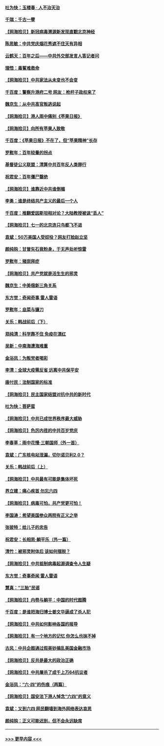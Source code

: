 #### [吐为快：玉楼春 · 人不治天治](../pages/nsc993/n13054028.md?t=06290851) 
#### [千瑞：千古一孽](../pages/nsc993/n13054016.md?t=06290851) 
#### [【网海拾贝】新冠病毒溯源新发现直戳北京神经](../pages/nsc993/n13052425.md?t=06290851) 
#### [陈思敏：中共党庆烟花秀遮不住天有异相](../pages/nsc993/n13052020.md?t=06290851) 
#### [云鹤天：百年之后——中共外交部发言人答记者问](../pages/nsc993/n13051604.md?t=06290851) 
#### [理悟：毒誓难救命](../pages/nsc993/n13051601.md?t=06290851) 
#### [【网海拾贝】中共家法从未变也不会变](../pages/nsc993/n13050366.md?t=06290851) 
#### [千百度：警察升港府二号 网友：枪杆子政权来了](../pages/nsc993/n13050261.md?t=06290851) 
#### [魏京生：从中共高官叛逃说起](../pages/nsc993/n13048997.md?t=06290851) 
#### [【网海拾贝】港人雨中痛别《苹果日报》](../pages/nsc993/n13048941.md?t=06290851) 
#### [【网海拾贝】向所有苹果人致敬](../pages/nsc993/n13046795.md?t=06290851) 
#### [千百度：《苹果日报》不在了，但“苹果精神”长存](../pages/nsc993/n13046703.md?t=06290851) 
#### [罗慰年：百年较量的拐点](../pages/nsc993/n13046542.md?t=06290851) 
#### [基督徒公义联盟：清算中共百年反人类罪行](../pages/nsc993/n13046499.md?t=06290851) 
#### [祝君安：百年僵尸罄绝](../pages/nsc993/n13045595.md?t=06290851) 
#### [【网海拾贝】谁靠近中共谁倒楣](../pages/nsc993/n13044667.md?t=06290851) 
#### [李勇：谁是终结共产主义的最后一个人](../pages/nsc993/n13044397.md?t=06290851) 
#### [千百度：推翻爱因斯坦相对论？大陆教授被讽“丢人”](../pages/nsc993/n13043908.md?t=06290851) 
#### [【网海拾贝】七一的北京连只鸟都飞不进](../pages/nsc993/n13041377.md?t=06290851) 
#### [袁斌：50万美国人受奴役？网友打脸赵立坚](../pages/nsc993/n13041330.md?t=06290851) 
#### [颜纯钩：甘冒矢石竟粉身，于无声处听惊雷](../pages/nsc993/n13041140.md?t=06290851) 
#### [罗慰年：猪崇拜症](../pages/nsc993/n13041071.md?t=06290851) 
#### [【网海拾贝】共产党就是活生生的邪灵](../pages/nsc993/n13036627.md?t=06290851) 
#### [魏京生：中美俄新三角关系](../pages/nsc993/n13035986.md?t=06290851) 
#### [东方觉：奇闻奇事 雷人雷语](../pages/nsc993/n13035878.md?t=06290851) 
#### [罗慰年：韭菜与镰刀](../pages/nsc993/n13034374.md?t=06290851) 
#### [关乐：韩战前后（下）](../pages/nsc993/n13034113.md?t=06290851) 
#### [郑纯清：科学靠不住 免疫在漂红](../pages/nsc993/n13034093.md?t=06290851) 
#### [吴新：中南海遭海难重](../pages/nsc993/n13034084.md?t=06290851) 
#### [金浴凤：为叛党者喝彩](../pages/nsc993/n13034058.md?t=06290851) 
#### [李清：全球大疫需反省 远离中共保平安](../pages/nsc993/n13033784.md?t=06290851) 
#### [唐付民：法制国家的标准](../pages/nsc993/n13032944.md?t=06290851) 
#### [【网海拾贝】民主国家结盟对抗中共的新时代](../pages/nsc993/n13031717.md?t=06290851) 
#### [吐为快：菩萨蛮](../pages/nsc993/n13030033.md?t=06290851) 
#### [【网海拾贝】中共已成世界秩序最大威胁](../pages/nsc993/n13028138.md?t=06290851) 
#### [【网海拾贝】色厉内荏的中共百岁党庆](../pages/nsc993/n13025582.md?t=06290851) 
#### [李春草：雨中花慢‧三朝国师（外一首）](../pages/nsc993/n13025567.md?t=06290851) 
#### [袁斌：广东核电站泄漏，切尔诺贝利2.0？](../pages/nsc993/n13025475.md?t=06290851) 
#### [关乐：韩战前后（上）](../pages/nsc993/n13025387.md?t=06290851) 
#### [【网海拾贝】中共最有可能是集体坏死](../pages/nsc993/n13023101.md?t=06290851) 
#### [界立建：痛心疾首 勿忘六四](../pages/nsc993/n13022339.md?t=06290851) 
#### [【网海拾贝】病毒可怕，共产党更可怕！](../pages/nsc993/n13020728.md?t=06290851) 
#### [李国涛：希望美国参众两院有正义之举](../pages/nsc993/n13020674.md?t=06290851) 
#### [张彼特：给儿子的忠告](../pages/nsc993/n13018934.md?t=06290851) 
#### [祝君安：长相思‧躺平乐（外一篇）](../pages/nsc993/n13018923.md?t=06290851) 
#### [清竹：被邪灵附体后 该如何摆脱？](../pages/nsc993/n13018877.md?t=06290851) 
#### [【网海拾贝】中共抵制病毒起源调查令人生疑](../pages/nsc993/n13017785.md?t=06290851) 
#### [东方觉：奇事奇闻 雷人雷语](../pages/nsc993/n13017577.md?t=06290851) 
#### [慧真：“三胎”民谣](../pages/nsc993/n13017394.md?t=06290851) 
#### [【网海拾贝】内卷与躺平：中国的时代图腾](../pages/nsc993/n13016128.md?t=06290851) 
#### [千百度：是谁把海归博士姜文华逼成了杀人犯](../pages/nsc993/n13015218.md?t=06290851) 
#### [【网海拾贝】中共如何影响各国的报导](../pages/nsc993/n13012599.md?t=06290851) 
#### [【网海拾贝】有一个地方的记忆 你怎么也抹不掉](../pages/nsc993/n13009802.md?t=06290851) 
#### [古风：中共企图通过假美钞搞乱美国金融市场](../pages/nsc993/n13009626.md?t=06290851) 
#### [【网海拾贝】反共是最大的政治正确](../pages/nsc993/n13007051.md?t=06290851) 
#### [【网海拾贝】中共屠杀了成千上万64抗议者](../pages/nsc993/n13002713.md?t=06290851) 
#### [金浴凤：“六·四”的伤痕（两篇）](../pages/nsc993/n13001719.md?t=06290851) 
#### [【网海拾贝】国安法下港人悼念“六四”的意义](../pages/nsc993/n13001039.md?t=06290851) 
#### [袁斌：又到六四 网民翻墙到海外网络表达哀思](../pages/nsc993/n13000995.md?t=06290851) 
#### [颜纯钩：正义可能迟到，但不会永远缺席](../pages/nsc993/n13000920.md?t=06290851) 

----
#### [ >>> 更早内容 <<< ](../indexes/nsc993-earlier.md)
